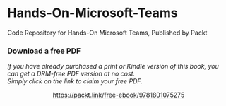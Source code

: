 


# Hands-On-Microsoft-Teams
Code Repository for Hands-On Microsoft Teams, Published by Packt
### Download a free PDF

 <i>If you have already purchased a print or Kindle version of this book, you can get a DRM-free PDF version at no cost.<br>Simply click on the link to claim your free PDF.</i>
<p align="center"> <a href="https://packt.link/free-ebook/9781801075275">https://packt.link/free-ebook/9781801075275 </a> </p>
